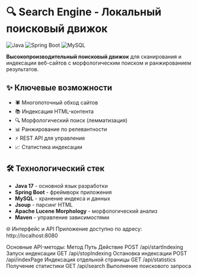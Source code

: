 # 🔍 Search Engine - Локальный поисковый движок
![Java](https://img.shields.io/badge/java-%23ED8B00.svg?style=for-the-badge&logo=openjdk&logoColor=white)
![Spring Boot](https://img.shields.io/badge/Spring_Boot-6DB33F?style=for-the-badge&logo=spring&logoColor=white)
![MySQL](https://img.shields.io/badge/mysql-%2300f.svg?style=for-the-badge&logo=mysql&logoColor=white)

**Высокопроизводительный поисковый движок** для сканирования и индексации веб-сайтов с морфологическим поиском и ранжированием результатов.

## ✨ Ключевые возможности
- 🕷️ Многопоточный обход сайтов
- 📚 Индексация HTML-контента
- 🔍 Морфологический поиск (лемматизация)
- 📊 Ранжирование по релевантности
- ⚡️ REST API для управления
- 📈 Статистика индексации

## 🛠 Технологический стек
- **Java 17** - основной язык разработки
- **Spring Boot** - фреймворк приложения
- **MySQL** - хранение индекса и данных
- **Jsoup** - парсинг HTML
- **Apache Lucene Morphology** - морфологический анализ
- **Maven** - управление зависимостями

🌐 Интерфейс и API
Приложение доступно по адресу:
http://localhost:8080

Основные API-методы:
Метод	Путь	Действие
POST	/api/startIndexing	Запуск индексации
GET	/api/stopIndexing	Остановка индексации
POST	/api/indexPage	Индексация отдельной страницы
GET	/api/statistics	Получение статистики
GET	/api/search	Выполнение поискового запроса


